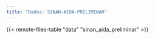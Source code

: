```yaml
---
title: "Dados: SINAN-AIDA-PRELIMINAR"
---
```


{{< remote-files-table "data" "sinan_aida_preliminar" >}}
